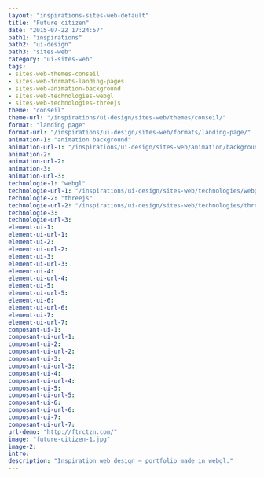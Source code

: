 ```yaml
---
layout: "inspirations-sites-web-default"
title: "Future citizen"
date: "2015-07-22 17:24:57"
path1: "inspirations"
path2: "ui-design"
path3: "sites-web"
category: "ui-sites-web"
tags:
- sites-web-themes-conseil
- sites-web-formats-landing-pages
- sites-web-animation-background
- sites-web-technologies-webgl
- sites-web-technologies-threejs
theme: "conseil"
theme-url: "/inspirations/ui-design/sites-web/themes/conseil/"
format: "landing page"
format-url: "/inspirations/ui-design/sites-web/formats/landing-page/"
animation-1: "animation background"
animation-url-1: "/inspirations/ui-design/sites-web/animation/background/"
animation-2:
animation-url-2:
animation-3:
animation-url-3:
technologie-1: "webgl"
technologie-url-1: "/inspirations/ui-design/sites-web/technologies/webgl/"
technologie-2: "threejs"
technologie-url-2: "/inspirations/ui-design/sites-web/technologies/threejs/"
technologie-3:
technologie-url-3:
element-ui-1:
element-ui-url-1:
element-ui-2:
element-ui-url-2:
element-ui-3:
element-ui-url-3:
element-ui-4:
element-ui-url-4:
element-ui-5:
element-ui-url-5:
element-ui-6:
element-ui-url-6:
element-ui-7:
element-ui-url-7:
composant-ui-1:
composant-ui-url-1:
composant-ui-2:
composant-ui-url-2:
composant-ui-3:
composant-ui-url-3:
composant-ui-4:
composant-ui-url-4:
composant-ui-5:
composant-ui-url-5:
composant-ui-6:
composant-ui-url-6:
composant-ui-7:
composant-ui-url-7:
url-demo: "http://ftrctzn.com/"
image: "future-citizen-1.jpg"
image-2:
intro:
description: "Inspiration web design – portfolio made in webgl."
---
```

